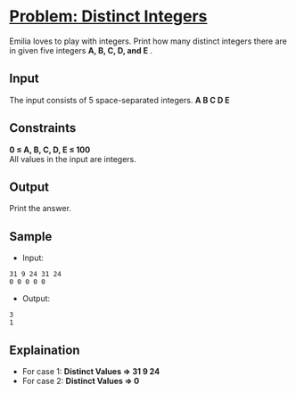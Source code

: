 # [Problem: Distinct Integers](https://my.newtonschool.co/playground/code/y2nep7cbk1xv)

Emilia loves to play with integers. Print how many distinct integers there are in given five integers
**A, B, C, D, and E** .

## Input

The input consists of 5 space-separated integers.
**A B C D E**

## Constraints

**0 ≤ A, B, C, D, E  ≤ 100** <br>
All values in the input are integers.

## Output

Print the answer.

## Sample

- Input:
```
31 9 24 31 24
0 0 0 0 0
```

- Output:
```
3
1
```

## Explaination

- For case 1: **Distinct Values => 31 9 24** <br>
- For case 2: **Distinct Values => 0**

